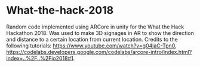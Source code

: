 # What-the-hack-2018
Random code implemented using ARCore in unity for the What the Hack Hackathon 2018. Was used to make 3D signages in AR to show the direction and distance to a certain location from current location. Credits to the following tutorials: https://www.youtube.com/watch?v=g04jaC-Tpn0, https://codelabs.developers.google.com/codelabs/arcore-intro/index.html?index=..%2F..%2Fio2018#1.                                               
